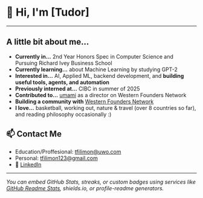# 👋 Hi, I'm [Tudor]  
---

## A little bit about me...
- **Currently in...** 2nd Year Honors Spec in Computer Science and Pursuing Richard Ivey Business School
- **Currently learning...** about Machine Learning by studying GPT-2
- **Interested in...** AI, Applied ML, backend development, and **building useful tools, agents, and automation**
- **Previously interned at...** CIBC in summer of 2025
- **Contributed to...** [umami](https://github.com/tudor-filimon/umami) as a director on Western Founders Network
- **Building a community with** [Western Founders Network](https://www.foundersnetwork.ca/)
- **I love...** basketball, working out, nature & travel (over 8 countries so far), and reading philosophy occasionally :)


## 📫 Contact Me  
- Education/Proffesional: tfilimon@uwo.com
- Personal: tfilimon123@gmail.com
- 💼 [LinkedIn](https://www.linkedin.com/in/tudor-filimon/)  

---

*You can embed GitHub Stats, streaks, or custom badges using services like [GitHub Readme Stats](https://github.com/anuraghazra/github-readme-stats), shields.io, or profile-readme generators.*  

